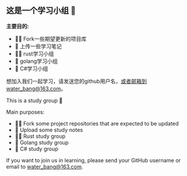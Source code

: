 ## 这是一个学习小组 👋



**主要目的:**

- 🙋‍♀️ Fork一些期望更新的项目库
- 🌈 上传一些学习笔记
- 👩‍💻 rust学习小组
- 🍿 golang学习小组
- 🧙 C#学习小组

想加入我们一起学习，请发送您的github用户名，或者邮箱到water_bang@163.com。


This is a study group 👋

Main purposes:

- 🙋‍♀️ Fork some project repositories that are expected to be updated
- 🌈 Upload some study notes
- 👩‍💻 Rust study group
- 🍿 Golang study group
- 🧙 C# study group


If you want to join us in learning, please send your GitHub username or email to water_bang@163.com.
